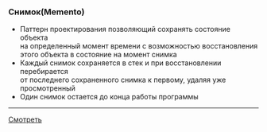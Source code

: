 ### Снимок(Memento)

- Паттерн проектирования позволяющий сохранять состояние объекта  
  на определенный момент времени с возможностью восстановления  
  этого объекта в состояние на момент снимка
- Каждый снимок сохраняется в стек и при восстановлении перебирается  
  от последнего сохраненного снимка к первому, удаляя уже просмотренный
- Один снимок остается до конца работы программы

---

[Смотреть](memento.go)
